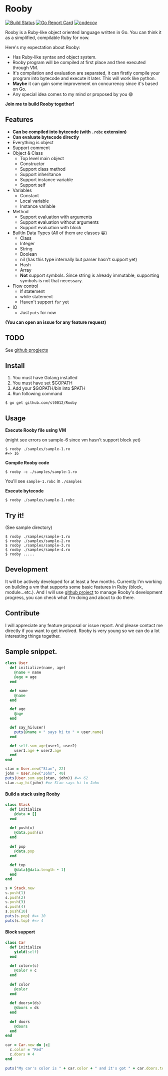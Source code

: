 # Rooby

[![Build Status](https://travis-ci.org/st0012/Rooby.svg?branch=master)](https://travis-ci.org/st0012/Rooby)
[![Go Report Card](https://goreportcard.com/badge/github.com/st0012/Rooby)](https://goreportcard.com/report/github.com/st0012/Rooby)
[![codecov](https://codecov.io/gh/st0012/Rooby/branch/master/graph/badge.svg)](https://codecov.io/gh/st0012/Rooby)

Rooby is a Ruby-like object oriented language written in Go. You can think it as a simplified, compilable Ruby for now.
   

Here's my expectation about Rooby:

- Has Ruby-like syntax and object system.
- Rooby program will be compiled at first place and then executed through VM. 
- It's compilation and evaluation are separated, it can firstly compile your program into bytecode and execute it later. This will work like python.
- **Maybe** it can gain some improvement on concurrency since it's based on Go.
- Any special idea comes to my mind or proposed by you 😄 

**Join me to build Rooby together!**

## Features
- **Can be compiled into bytecode (with `.robc` extension)**
- **Can evaluate bytecode directly**
- Everything is object
- Support comment
- Object & Class
    - Top level main object
    - Constructor
    - Support class method
    - Support inheritance
    - Support instance variable
    - Support self
- Variables
    - Constant
    - Local variable
    - Instance variable
- Method
    - Support evaluation with arguments
    - Support evaluation without arguments
    - Support evaluation with block
- BuiltIn Data Types (All of them are classes 😀)
    - Class
    - Integer
    - String
    - Boolean
    - nil (has this type internally but parser hasn't support yet)
    - Hash
    - Array
    - **Not** support symbols. Since string is already immutable, supporting symbols is not that necessary.
- Flow control
    - If statement
    - while statement
    - Haven't support `for` yet
- IO
    - Just `puts` for now
    
**(You can open an issue for any feature request)** 
    
## TODO

See [github progjects](https://github.com/st0012/Rooby/projects)

## Install

1. You must have Golang installed
2. You must have set $GOPATH
3. Add your $GOPATH/bin into $PATH
4. Run following command 

```
$ go get github.com/st0012/Rooby
```

## Usage

**Execute Rooby file using VM**

(might see errors on sample-6 since vm hasn't support block yet)
``` 
$ rooby ./samples/sample-1.ro
#=> 16
```

**Compile Rooby code**

```
$ rooby -c ./samples/sample-1.ro
```

You'll see `sample-1.robc` in `./samples`

**Execute bytecode**

```
$ rooby ./samples/sample-1.robc
```


## Try it!
(See sample directory)
```
$ rooby ./samples/sample-1.ro
$ rooby ./samples/sample-2.ro
$ rooby ./samples/sample-3.ro
$ rooby ./samples/sample-4.ro
$ rooby .....
```

## Development

It will be actively developed for at least a few months. Currently I'm working on building a vm that supports some basic features in Ruby (block, module...etc.).
And I will use [github project](https://github.com/st0012/Rooby/projects) to manage Rooby's development progress, you can check what I'm doing and about to do there.

## Contribute

I will appreciate any feature proposal or issue report. And please contact me directly if you want to get involved. Rooby is very young so we can do a lot interesting things together.

##  Sample snippet.

```ruby
class User
  def initialize(name, age)
    @name = name
    @age = age
  end

  def name
    @name
  end

  def age
    @age
  end

  def say_hi(user)
    puts(@name + " says hi to " + user.name)
  end

  def self.sum_age(user1, user2)
    user1.age + user2.age
  end
end

stan = User.new("Stan", 22)
john = User.new("John", 40)
puts(User.sum_age(stan, john)) #=> 62
stan.say_hi(john) #=> Stan says hi to John
```

#### Build a stack using Rooby

```ruby
class Stack
  def initialize
    @data = []
  end
    
  def push(x)
    @data.push(x)
  end
    
  def pop
    @data.pop
  end
    
  def top
    @data[@data.length - 1]
  end
end

s = Stack.new
s.push(1)
s.push(2)
s.push(3)
s.push(4)
s.push(10)
puts(s.pop) #=> 10
puts(s.top) #=> 4
```

#### Block support

```ruby
class Car
  def initialize
    yield(self)
  end
  
  def color=(c)
    @color = c
  end
  
  def color
    @color
  end
  
  def doors=(ds)
    @doors = ds
  end
  
  def doors
    @doors
  end
end
 
car = Car.new do |c|
  c.color = "Red"
  c.doors = 4
end
 
puts("My car's color is " + car.color + " and it's got " + car.doors.to_s + " doors.")

```
